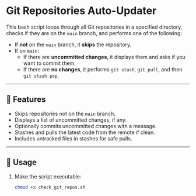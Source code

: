 # Git Repositories Auto-Updater

This bash script loops through all Git repositories in a specified directory, checks if they are on the `main` branch, and performs one of the following:

- If **not** on the `main` branch, it **skips** the repository.
- If on `main`:
  - If there are **uncommitted changes**, it displays them and asks if you want to commit them.
  - If there are **no changes**, it performs `git stash`, `git pull`, and then `git stash pop`.

---

## 📜 Features

- Skips repositories not on the `main` branch.
- Displays a list of uncommitted changes, if any.
- Optionally commits uncommitted changes with a message.
- Stashes and pulls the latest code from the remote if clean.
- Includes untracked files in stashes for safe pulls.

---

## 🚀 Usage

1. Make the script executable:

   ```bash
   chmod +x check_git_repos.sh
